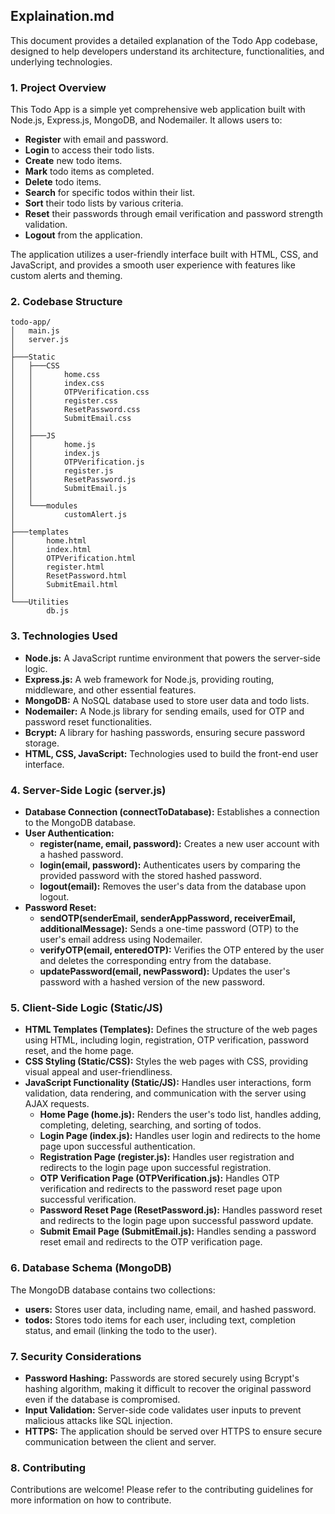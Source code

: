 ## Explaination.md

This document provides a detailed explanation of the Todo App codebase, designed to help developers understand its architecture, functionalities, and underlying technologies. 

### 1. Project Overview

This Todo App is a simple yet comprehensive web application built with Node.js, Express.js, MongoDB, and Nodemailer. It allows users to:

* **Register** with email and password.
* **Login** to access their todo lists.
* **Create** new todo items.
* **Mark** todo items as completed.
* **Delete** todo items.
* **Search** for specific todos within their list.
* **Sort** their todo lists by various criteria.
* **Reset** their passwords through email verification and password strength validation.
* **Logout** from the application.

The application utilizes a user-friendly interface built with HTML, CSS, and JavaScript, and provides a smooth user experience with features like custom alerts and theming.

### 2. Codebase Structure

```
todo-app/
│   main.js
│   server.js
│
├───Static
│   ├───CSS
│   │       home.css
│   │       index.css
│   │       OTPVerification.css
│   │       register.css
│   │       ResetPassword.css
│   │       SubmitEmail.css
│   │
│   ├───JS
│   │       home.js
│   │       index.js
│   │       OTPVerification.js
│   │       register.js
│   │       ResetPassword.js
│   │       SubmitEmail.js
│   │
│   └───modules
│           customAlert.js
│
├───templates
│       home.html
│       index.html
│       OTPVerification.html
│       register.html
│       ResetPassword.html
│       SubmitEmail.html
│
└───Utilities
        db.js

```

### 3. Technologies Used

* **Node.js:** A JavaScript runtime environment that powers the server-side logic.
* **Express.js:** A web framework for Node.js, providing routing, middleware, and other essential features.
* **MongoDB:** A NoSQL database used to store user data and todo lists.
* **Nodemailer:** A Node.js library for sending emails, used for OTP and password reset functionalities.
* **Bcrypt:** A library for hashing passwords, ensuring secure password storage.
* **HTML, CSS, JavaScript:** Technologies used to build the front-end user interface. 

### 4. Server-Side Logic (server.js)

* **Database Connection (connectToDatabase):** Establishes a connection to the MongoDB database.
* **User Authentication:**
    * **register(name, email, password):** Creates a new user account with a hashed password.
    * **login(email, password):** Authenticates users by comparing the provided password with the stored hashed password.
    * **logout(email):** Removes the user's data from the database upon logout.
* **Password Reset:**
    * **sendOTP(senderEmail, senderAppPassword, receiverEmail, additionalMessage):** Sends a one-time password (OTP) to the user's email address using Nodemailer.
    * **verifyOTP(email, enteredOTP):** Verifies the OTP entered by the user and deletes the corresponding entry from the database.
    * **updatePassword(email, newPassword):** Updates the user's password with a hashed version of the new password.

### 5. Client-Side Logic (Static/JS)

* **HTML Templates (Templates):**  Defines the structure of the web pages using HTML, including login, registration, OTP verification, password reset, and the home page.
* **CSS Styling (Static/CSS):** Styles the web pages with CSS, providing visual appeal and user-friendliness.
* **JavaScript Functionality (Static/JS):** Handles user interactions, form validation, data rendering, and communication with the server using AJAX requests.
    * **Home Page (home.js):** Renders the user's todo list, handles adding, completing, deleting, searching, and sorting of todos.
    * **Login Page (index.js):** Handles user login and redirects to the home page upon successful authentication.
    * **Registration Page (register.js):** Handles user registration and redirects to the login page upon successful registration.
    * **OTP Verification Page (OTPVerification.js):**  Handles OTP verification and redirects to the password reset page upon successful verification.
    * **Password Reset Page (ResetPassword.js):** Handles password reset and redirects to the login page upon successful password update.
    * **Submit Email Page (SubmitEmail.js):** Handles sending a password reset email and redirects to the OTP verification page.

### 6. Database Schema (MongoDB)

The MongoDB database contains two collections:

* **users:** Stores user data, including name, email, and hashed password.
* **todos:** Stores todo items for each user, including text, completion status, and email (linking the todo to the user).

### 7. Security Considerations

* **Password Hashing:** Passwords are stored securely using Bcrypt's hashing algorithm, making it difficult to recover the original password even if the database is compromised.
* **Input Validation:** Server-side code validates user inputs to prevent malicious attacks like SQL injection.
* **HTTPS:** The application should be served over HTTPS to ensure secure communication between the client and server.

### 8. Contributing

Contributions are welcome! Please refer to the contributing guidelines for more information on how to contribute.